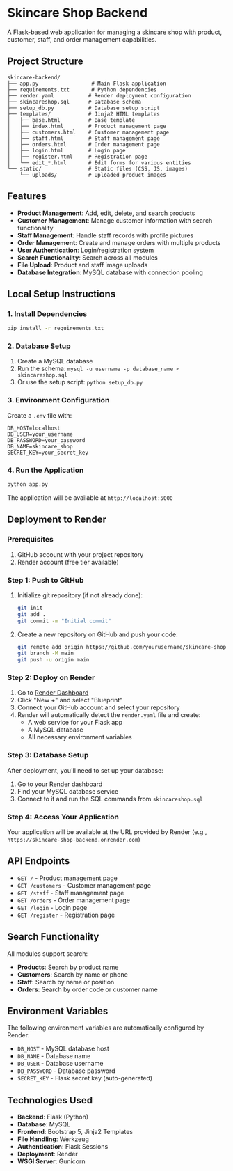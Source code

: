 # Skincare Shop Backend

A Flask-based web application for managing a skincare shop with product, customer, staff, and order management capabilities.

## Project Structure

```
skincare-backend/
├── app.py                 # Main Flask application
├── requirements.txt       # Python dependencies
├── render.yaml           # Render deployment configuration
├── skincareshop.sql      # Database schema
├── setup_db.py           # Database setup script
├── templates/            # Jinja2 HTML templates
│   ├── base.html         # Base template
│   ├── index.html        # Product management page
│   ├── customers.html    # Customer management page
│   ├── staff.html        # Staff management page
│   ├── orders.html       # Order management page
│   ├── login.html        # Login page
│   ├── register.html     # Registration page
│   └── edit_*.html       # Edit forms for various entities
└── static/               # Static files (CSS, JS, images)
    └── uploads/          # Uploaded product images
```

## Features

- **Product Management**: Add, edit, delete, and search products
- **Customer Management**: Manage customer information with search functionality
- **Staff Management**: Handle staff records with profile pictures
- **Order Management**: Create and manage orders with multiple products
- **User Authentication**: Login/registration system
- **Search Functionality**: Search across all modules
- **File Upload**: Product and staff image uploads
- **Database Integration**: MySQL database with connection pooling

## Local Setup Instructions

### 1. Install Dependencies
```bash
pip install -r requirements.txt
```

### 2. Database Setup
1. Create a MySQL database
2. Run the schema: `mysql -u username -p database_name < skincareshop.sql`
3. Or use the setup script: `python setup_db.py`

### 3. Environment Configuration
Create a `.env` file with:
```
DB_HOST=localhost
DB_USER=your_username
DB_PASSWORD=your_password
DB_NAME=skincare_shop
SECRET_KEY=your_secret_key
```

### 4. Run the Application
```bash
python app.py
```

The application will be available at `http://localhost:5000`

## Deployment to Render

### Prerequisites
1. GitHub account with your project repository
2. Render account (free tier available)

### Step 1: Push to GitHub
1. Initialize git repository (if not already done):
   ```bash
   git init
   git add .
   git commit -m "Initial commit"
   ```

2. Create a new repository on GitHub and push your code:
   ```bash
   git remote add origin https://github.com/yourusername/skincare-shop-backend.git
   git branch -M main
   git push -u origin main
   ```

### Step 2: Deploy on Render
1. Go to [Render Dashboard](https://dashboard.render.com/)
2. Click "New +" and select "Blueprint"
3. Connect your GitHub account and select your repository
4. Render will automatically detect the `render.yaml` file and create:
   - A web service for your Flask app
   - A MySQL database
   - All necessary environment variables

### Step 3: Database Setup
After deployment, you'll need to set up your database:
1. Go to your Render dashboard
2. Find your MySQL database service
3. Connect to it and run the SQL commands from `skincareshop.sql`

### Step 4: Access Your Application
Your application will be available at the URL provided by Render (e.g., `https://skincare-shop-backend.onrender.com`)

## API Endpoints

- `GET /` - Product management page
- `GET /customers` - Customer management page
- `GET /staff` - Staff management page
- `GET /orders` - Order management page
- `GET /login` - Login page
- `GET /register` - Registration page

## Search Functionality

All modules support search:
- **Products**: Search by product name
- **Customers**: Search by name or phone
- **Staff**: Search by name or position
- **Orders**: Search by order code or customer name

## Environment Variables

The following environment variables are automatically configured by Render:
- `DB_HOST` - MySQL database host
- `DB_NAME` - Database name
- `DB_USER` - Database username
- `DB_PASSWORD` - Database password
- `SECRET_KEY` - Flask secret key (auto-generated)

## Technologies Used

- **Backend**: Flask (Python)
- **Database**: MySQL
- **Frontend**: Bootstrap 5, Jinja2 Templates
- **File Handling**: Werkzeug
- **Authentication**: Flask Sessions
- **Deployment**: Render
- **WSGI Server**: Gunicorn 